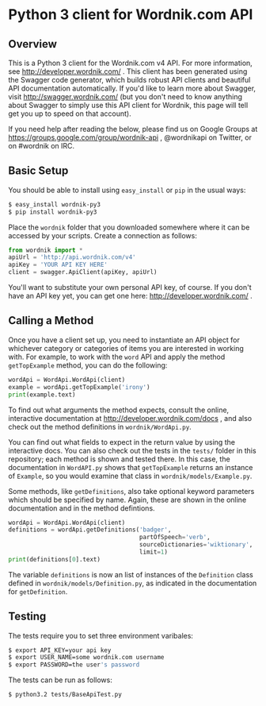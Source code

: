 # Python 3 client for Wordnik.com API

## Overview

This is a Python 3 client for the Wordnik.com v4 API. For more information, see http://developer.wordnik.com/ . This client has been generated using the Swagger code generator, which builds robust API clients and beautiful API documentation automatically. If you'd like to learn more about Swagger, visit http://swagger.wordnik.com/ (but you don't need to know anything about Swagger to simply use this API client for Wordnik, this page will tell get you up to speed on that account).

If you need help after reading the below, please find us on Google Groups at https://groups.google.com/group/wordnik-api , @wordnikapi on Twitter, or on #wordnik on IRC.

## Basic Setup

You should be able to install using `easy_install` or `pip` in the usual ways:

```sh
$ easy_install wordnik-py3
$ pip install wordnik-py3
```

Place the `wordnik` folder that you downloaded somewhere where it can be accessed by your scripts. Create a connection as follows:

```python
from wordnik import *
apiUrl = 'http://api.wordnik.com/v4'
apiKey = 'YOUR API KEY HERE'
client = swagger.ApiClient(apiKey, apiUrl)
```

You'll want to substitute your own personal API key, of course. If you don't have an API key yet, you can get one here: http://developer.wordnik.com/ .

## Calling a Method

Once you have a client set up, you need to instantiate an API object for whichever category or categories of items you are interested in working with. For example, to work with the `word` API and apply the method `getTopExample` method, you can do the following:

```python
wordApi = WordApi.WordApi(client)
example = wordApi.getTopExample('irony')
print(example.text)
```

To find out what arguments the method expects, consult the online, interactive documentation at http://developer.wordnik.com/docs , and also check out the method definitions in `wordnik/WordApi.py`.

You can find out what fields to expect in the return value by using the interactive docs. You can also check out the tests in the `tests/` folder in this repository; each method is shown and tested there. In this case, the documentation in `WordAPI.py` shows that `getTopExample` returns an instance of `Example`, so you would examine that class in `wordnik/models/Example.py`.

Some methods, like `getDefinitions`, also take optional keyword parameters which should be specified by name. Again, these are shown in the online documentation and in the method defintions.

```python
wordApi = WordApi.WordApi(client)
definitions = wordApi.getDefinitions('badger',
                                     partOfSpeech='verb',
                                     sourceDictionaries='wiktionary',
                                     limit=1)
print(definitions[0].text)
```

The variable `definitions` is now an list of instances of the `Definition` class defined in `wordnik/models/Definition.py`, as indicated in the documentation for `getDefinition`.


## Testing

The tests require you to set three environment varibales:

```sh
$ export API_KEY=your api key
$ export USER_NAME=some wordnik.com username
$ export PASSWORD=the user's password
```

The tests can be run as follows:

```sh
$ python3.2 tests/BaseApiTest.py
```

